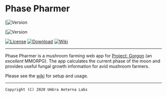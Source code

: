 # Phase Pharmer


[![Version](https://img.shields.io/badge/dynamic/yaml?url=https%3A%2F%2Fgithub.com%2FUmbra-Aeterna-Labs%2FPhasePharmer%2Fblob%2Fmaster%2F_config.yml&label=version&query=%24.version&color=https%3A%2F%2Fimg.shields.io%2Fbadge%2F-success-success&prefix=v)

[![Version](https://img.shields.io/badge/dynamic/yaml?&url=https%3A%2F%2Fgithub.com%2FUmbra-Aeterna-Labs%2FPhasePharmer%2Fblob%2Fmaster%2F_config.ymlcolor=https%3A%2F%2Fimg.shields.io%2Fbadge%2F-success-success)

[![License](https://img.shields.io/badge/license-GNU%20GPLv3-blue.svg)](https://github.com/Umbra-Aeterna-Labs/PhasePharmer/blob/master/LICENSE)
[![Download](https://img.shields.io/badge/download-latest-brightgreen.svg)](https://github.com/Umbra-Aeterna-Labs/PhasePharmer/releases)
[![Wiki](https://img.shields.io/badge/visit-wiki-red.svg)](https://github.com/Umbra-Aeterna-Labs/PhasePharmer/wiki)

---

Phase Pharmer is a mushroom farming web app for 
[Project: Gorgon](https://projectgorgon.com) (an *excellent* MMORPG). 
The app calculates the current phase of the moon and provides useful 
fungal growth information for avid mushroom farmers.

Please see the [wiki](https://github.com/Umbra-Aeterna-Labs/PhasePharmer/wiki) for setup and usage.

---

    Copyright (C) 2020 Umbra Aeterna Labs
